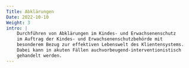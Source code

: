 ```yaml
---
Title: Abklärungen
Date: 2022-10-10
Weight: 3
intro: |
    Durchführen von Abklärungen im Kindes- und Erwachsenenschutz
    im Auftrag der Kindes- und Erwachsenenschutzbehörde mit
    besonderem Bezug zur effektiven Lebenswelt des Klientensystems.
    Dabei kann in akuten Fällen auchvorbeugend-interventionistisch
    gehandelt werden.
---
```

